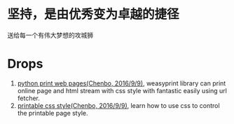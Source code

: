 # 坚持，是由优秀变为卓越的捷径

送给每一个有伟大梦想的攻城狮

# Drops

1. [python print web pages(Chenbo, 2016/9/9)](http://weasyprint.org/),
   weasyprint library can print online page and html stream with css style with
   fantastic easily using url fetcher.
2. [printable css style(Chenbo,
   2016/9/9)](https://www.smashingmagazine.com/2015/01/designing-for-print-with-css/),
   learn how to use css to control the printable page style.


